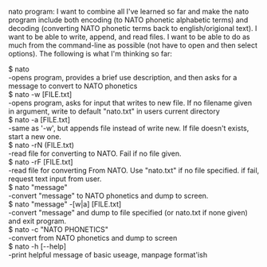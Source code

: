 nato program:  I want to combine all I've learned so far and make the nato program include both encoding (to NATO phonetic alphabetic terms)
and decoding (converting NATO phonetic terms back to english/origional text).  I want to be able to write, append, and read files.  I want to 
be able to do as much from the command-line as possible (not have to open and then select options).  The following is what I'm thinking so far:

$ nato <br>
 -opens program, provides a brief use description, and then asks for a message to convert to NATO phonetics <br>
$ nato -w [FILE.txt] <br>
 -opens program, asks for input that writes to new file.  If no filename given in argument, write to default "nato.txt" in users current directory <br>
$ nato -a [FILE.txt] <br>
 -same as '-w', but appends file instead of write new.  If file doesn't exists, start a new one. <br>
$ nato -rN (FILE.txt) <br>
 -read file for converting to NATO.  Fail if no file given. <br>
$ nato -rF [FILE.txt] <br>
 -read file for converting From NATO.  Use "nato.txt" if no file specified.  if fail, request text input from user. <br>
$ nato "message" <br>
 -convert "message" to NATO phonetics and dump to screen. <br>
$ nato "message" -[w|a] [FILE.txt] <br>
 -convert "message" and dump to file specified (or nato.txt if none given) and exit program. <br>
$ nato -c "NATO PHONETICS" <br>
 -convert from NATO phonetics and dump to screen <br>
$ nato -h [--help] <br>
 -print helpful message of basic useage, manpage format'ish <br>
 
